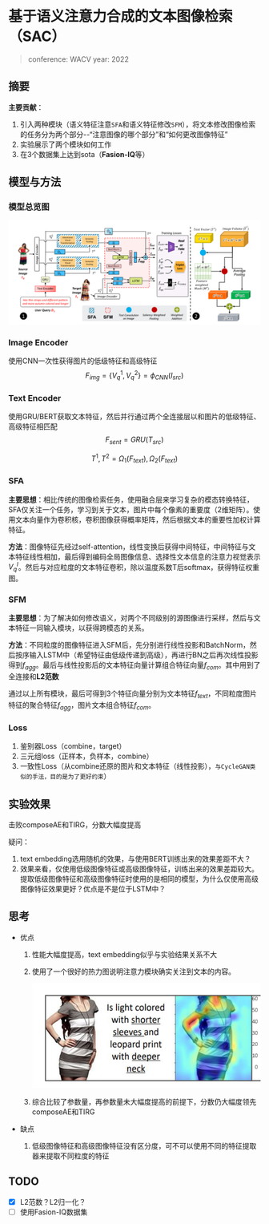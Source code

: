 # 基于语义注意力合成的文本图像检索（SAC）

> conference: WACV
> year: 2022

## 摘要

**主要贡献**：

1. 引入两种模块（语义特征注意`SFA`和语义特征修改`SFM`），将文本修改图像检索的任务分为两个部分--“注意图像的哪个部分”和“如何更改图像特征”
2. 实验展示了两个模块如何工作
3. 在3个数据集上达到sota（**Fasion-IQ**等）

## 模型与方法

### 模型总览图

![](SAC.assets/Fig2.jpg)

### Image Encoder

使用CNN一次性获得图片的低级特征和高级特征
$$
F_{img}=\{V_q^1,V_q^2\}=\phi_{CNN}(I_{src})
$$

### Text Encoder

使用GRU/BERT获取文本特征，然后并行通过两个全连接层以和图片的低级特征、高级特征相匹配
$$
F_{sent}=GRU(T_{src})
$$

$$
T^1,T^2=\Omega_1(F_{text}),\Omega_2(F_{text})
$$



### SFA

**主要思想**：相比传统的图像检索任务，使用融合层来学习复杂的模态转换特征，SFA仅关注一个任务，学习到关于文本，图片中每个像素的重要度（2维矩阵）。使用文本向量作为卷积核，卷积图像获得概率矩阵，然后根据文本的重要性加权计算特征。

**方法**：图像特征先经过self-attention，线性变换后获得中间特征，中间特征与文本特征线性相加，最后得到编码全局图像信息、选择性文本信息的注意力视觉表示$V_q^l$。然后与对应粒度的文本特征卷积，除以温度系数T后softmax，获得特征权重图。

### SFM

**主要思想**：为了解决如何修改语义，对两个不同级别的源图像进行采样，然后与文本特征一同输入模块，以获得跨模态的关系。

**方法**：不同粒度的图像特征进入SFM后，先分别进行线性投影和BatchNorm，然后按序输入LSTM中（希望特征由低级传递到高级），再进行BN之后再次线性投影得到$f_{agg}$。最后与线性投影后的文本特征向量计算组合特征向量$f_{com}$。其中用到了全连接和**L2范数**

通过以上所有模块，最后可得到3个特征向量分别为文本特征$f_{text}$，不同粒度图片特征的聚合特征$f_{agg}$，图片文本组合特征$f_{com}$。

### Loss

1. 鉴别器Loss（combine，target）
2. 三元组loss（正样本，负样本，combine）
3. 一致性Loss（从combine还原的图片和文本特征（线性投影），`与CycleGAN类似的手法，目的是为了更好约束`）

## 实验效果

击败composeAE和TIRG，分数大幅度提高

疑问：

1. text embedding选用随机的效果，与使用BERT训练出来的效果差距不大？
2. 效果来看，仅使用低级图像特征或高级图像特征，训练出来的效果差距较大。提取低级图像特征和高级图像特征时使用的是相同的模型，为什么仅使用高级图像特征效果更好？优点是不是位于LSTM中？

## 思考

- 优点

    1. 性能大幅度提高，text embedding似乎与实验结果关系不大

    2. 使用了一个很好的热力图说明注意力模块确实关注到文本的内容。

        ![热力图](SAC.assets/Fig4.jpg)

    3. 综合比较了参数量，再参数量未大幅度提高的前提下，分数仍大幅度领先composeAE和TIRG

- 缺点

    1. 低级图像特征和高级图像特征没有区分度，可不可以使用不同的特征提取器来提取不同粒度的特征

## TODO

- [x] L2范数？L2归一化？
- [ ] 使用Fasion-IQ数据集